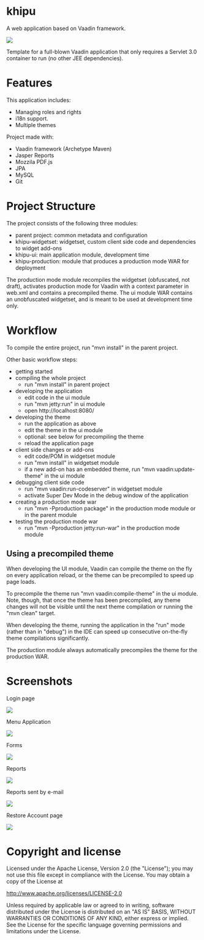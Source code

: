 khipu
========

A web application based on Vaadin framework.

![](https://github.com/kamaq/khipu/blob/master/khipu-ui/src/main/webapp/WEB-INF/images/main/main_image.png)

Template for a full-blown Vaadin application that only requires a Servlet 3.0 container to run (no other JEE dependencies).

Features
========

This application includes:

- Managing roles and rights
- i18n support. 
- Multiple themes

Project made with:
- Vaadin framework (Archetype Maven)
- Jasper Reports
- Mozzila PDF.js
- JPA
- MySQL
- Git


Project Structure
=================

The project consists of the following three modules:

- parent project: common metadata and configuration
- khipu-widgetset: widgetset, custom client side code and dependencies to widget add-ons
- khipu-ui: main application module, development time
- khipu-production: module that produces a production mode WAR for deployment

The production mode module recompiles the widgetset (obfuscated, not draft), activates production mode for Vaadin with a context parameter in web.xml and contains a precompiled theme. The ui module WAR contains an unobfuscated widgetset, and is meant to be used at development time only.

Workflow
========

To compile the entire project, run "mvn install" in the parent project.

Other basic workflow steps:

- getting started
- compiling the whole project
  - run "mvn install" in parent project
- developing the application
  - edit code in the ui module
  - run "mvn jetty:run" in ui module
  - open http://localhost:8080/
- developing the theme
  - run the application as above
  - edit the theme in the ui module
  - optional: see below for precompiling the theme
  - reload the application page
- client side changes or add-ons
  - edit code/POM in widgetset module
  - run "mvn install" in widgetset module
  - if a new add-on has an embedded theme, run "mvn vaadin:update-theme" in the ui module
- debugging client side code
  - run "mvn vaadin:run-codeserver" in widgetset module
  - activate Super Dev Mode in the debug window of the application
- creating a production mode war
  - run "mvn -Pproduction package" in the production mode module or in the parent module
- testing the production mode war
  - run "mvn -Pproduction jetty:run-war" in the production mode module


Using a precompiled theme
-------------------------

When developing the UI module, Vaadin can compile the theme on the fly on every
application reload, or the theme can be precompiled to speed up page loads.

To precompile the theme run "mvn vaadin:compile-theme" in the ui module. Note, though,
that once the theme has been precompiled, any theme changes will not be visible until
the next theme compilation or running the "mvn clean" target.

When developing the theme, running the application in the "run" mode (rather than
in "debug") in the IDE can speed up consecutive on-the-fly theme compilations
significantly.

The production module always automatically precompiles the theme for the production WAR.


Screenshots
===========

Login page

![](https://github.com/kamaq/khipu/blob/master/khipu-ui/src/main/webapp/WEB-INF/images/screenshots/khipu_main.jpeg)

Menu Application

![](https://github.com/kamaq/khipu/blob/master/khipu-ui/src/main/webapp/WEB-INF/images/screenshots/khipu_menu.jpeg)

Forms

![](https://github.com/kamaq/khipu/blob/master/khipu-ui/src/main/webapp/WEB-INF/images/screenshots/khipu_forms.jpeg)

Reports

![](https://github.com/kamaq/khipu/blob/master/khipu-ui/src/main/webapp/WEB-INF/images/screenshots/khipu_report.jpeg)

Reports sent by e-mail

![](https://github.com/kamaq/khipu/blob/master/khipu-ui/src/main/webapp/WEB-INF/images/screenshots/khipu_report_mail.jpeg)

Restore Account page

![](https://github.com/kamaq/khipu/blob/master/khipu-ui/src/main/webapp/WEB-INF/images/screenshots/khipu_restore_account.jpeg)


Copyright and license
=====================

Licensed under the Apache License, Version 2.0 (the "License"); you may not use this file except in compliance with the License. You may obtain a copy of the License at

http://www.apache.org/licenses/LICENSE-2.0

Unless required by applicable law or agreed to in writing, software distributed under the License is distributed on an "AS IS" BASIS, WITHOUT WARRANTIES OR CONDITIONS OF ANY KIND, either express or implied. See the License for the specific language governing permissions and limitations under the License.
